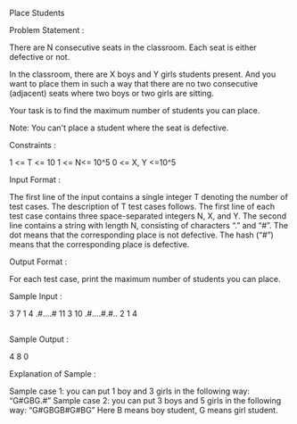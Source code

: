 Place Students

Problem Statement :

There are N consecutive seats in the classroom. Each seat is either defective or not.

In the classroom, there are X boys and Y girls students present. And you want to place them in such a way that there are no two consecutive (adjacent) seats where two boys or two girls are sitting.

Your task is to find the maximum number of students you can place.

Note: You can't place a student where the seat is defective.



Constraints :

1 <= T <= 10
1 <= N<= 10^5
0 <= X, Y <=10^5



Input Format :



The first line of the input contains a single integer T denoting the number of test cases. The description of T test cases follows.
The first line of each test case contains three space-separated integers N, X, and Y.
The second line contains a string with length N, consisting of characters “.” and “#”. The dot means that the corresponding place is not defective. The hash (“#”) means that the corresponding place is defective.


Output Format :



For each test case, print the maximum number of students you can place.


Sample Input :



3
7 1 4
.#....#
11 3 10
.#....#.#..
2 1 4
##




Sample Output :



4
8
0





Explanation of Sample :



Sample case 1: you can put 1 boy and 3 girls in the following way: “G#GBG.#”
Sample case 2: you can put 3 boys and 5 girls in the following way: “G#GBGB#G#BG”
Here B means boy student, G means girl student.